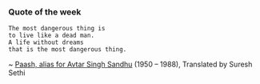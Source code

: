 ### Quote of the week ###

	The most dangerous thing is
	to live like a dead man.
	A life without dreams
	that is the most dangerous thing.

 ~ [Paash, alias for Avtar Singh Sandhu](http://en.wikipedia.org/wiki/Pash) (1950 – 1988), Translated by Suresh Sethi
